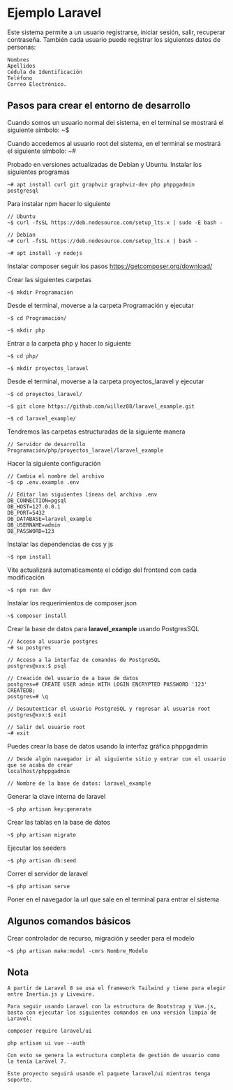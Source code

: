 # Ejemplo Laravel

Este sistema permite a un usuario registrarse, iniciar sesión, salir, recuperar contraseña.
También cada usuario puede registrar los siguientes datos de personas:

    Nombres
    Apellidos
    Cédula de Identificación
    Teléfono
    Correo Electrónico.

## Pasos para crear el entorno de desarrollo

Cuando somos un usuario normal del sistema, en el terminal se mostrará el siguiente símbolo: ~$

Cuando accedemos al usuario root del sistema, en el terminal se mostrará el siguiente símbolo: ~#

Probado en versiones actualizadas de Debian y Ubuntu. Instalar los siguientes programas

    ~# apt install curl git graphviz graphviz-dev php phppgadmin postgresql

Para instalar npm hacer lo siguiente

    // Ubuntu
    ~$ curl -fsSL https://deb.nodesource.com/setup_lts.x | sudo -E bash -

    // Debian
    ~# curl -fsSL https://deb.nodesource.com/setup_lts.x | bash -

    ~# apt install -y nodejs

Instalar composer seguir los pasos <https://getcomposer.org/download/>

Crear las siguientes carpetas

    ~$ mkdir Programación

Desde el terminal, moverse a la carpeta Programación y ejecutar

    ~$ cd Programación/

    ~$ mkdir php

Entrar a la carpeta php y hacer lo siguiente

    ~$ cd php/

    ~$ mkdir proyectos_laravel

Desde el terminal, moverse a la carpeta proyectos_laravel y ejecutar

    ~$ cd proyectos_laravel/

    ~$ git clone https://github.com/willez88/laravel_example.git

    ~$ cd laravel_example/

Tendremos las carpetas estructuradas de la siguiente manera

    // Servidor de desarrollo
    Programación/php/proyectos_laravel/laravel_example

Hacer la siguiente configuración

    // Cambia el nombre del archivo
    ~$ cp .env.example .env

    // Editar las siguientes líneas del archivo .env
    DB_CONNECTION=pgsql
    DB_HOST=127.0.0.1
    DB_PORT=5432
    DB_DATABASE=laravel_example
    DB_USERNAME=admin
    DB_PASSWORD=123

Instalar las dependencias de css y js

    ~$ npm install

Vite actualizará automaticamente el código del frontend con cada modificación

    ~$ npm run dev

Instalar los requerimientos de composer.json

    ~$ composer install

Crear la base de datos para __laravel_example__ usando PostgresSQL

    // Acceso al usuario postgres
    ~# su postgres

    // Acceso a la interfaz de comandos de PostgreSQL
    postgres@xxx:$ psql

    // Creación del usuario de a base de datos
    postgres=# CREATE USER admin WITH LOGIN ENCRYPTED PASSWORD '123' CREATEDB;
    postgres=# \q

    // Desautenticar el usuario PostgreSQL y regresar al usuario root
    postgres@xxx:$ exit

    // Salir del usuario root
    ~# exit

Puedes crear la base de datos usando la interfaz gráfica phppgadmin

    // Desde algún navegador ir al siguiente sitio y entrar con el usuario que se acaba de crear
    localhost/phppgadmin

    // Nombre de la base de datos: laravel_example

Generar la clave interna de laravel

    ~$ php artisan key:generate

Crear las tablas en la base de datos

    ~$ php artisan migrate

Ejecutar los seeders

    ~$ php artisan db:seed

Correr el servidor de laravel

    ~$ php artisan serve

Poner en el navegador la url que sale en el terminal para entrar el sistema

## Algunos comandos básicos

Crear controlador de recurso, migración y seeder para el modelo

    ~$ php artisan make:model -cmrs Nombre_Modelo

## Nota

    A partir de Laravel 8 se usa el framework Tailwind y tiene para elegir entre Inertia.js y Livewire.

    Para seguir usando Laravel con la estructura de Bootstrap y Vue.js, basta con ejecutar los siguientes comandos en una versión limpia de Laravel:

    composer require laravel/ui

    php artisan ui vue --auth

    Con esto se genera la estructura completa de gestión de usuario como la tenía Laravel 7.

    Este proyecto seguirá usando el paquete laravel/ui mientras tenga soporte.
